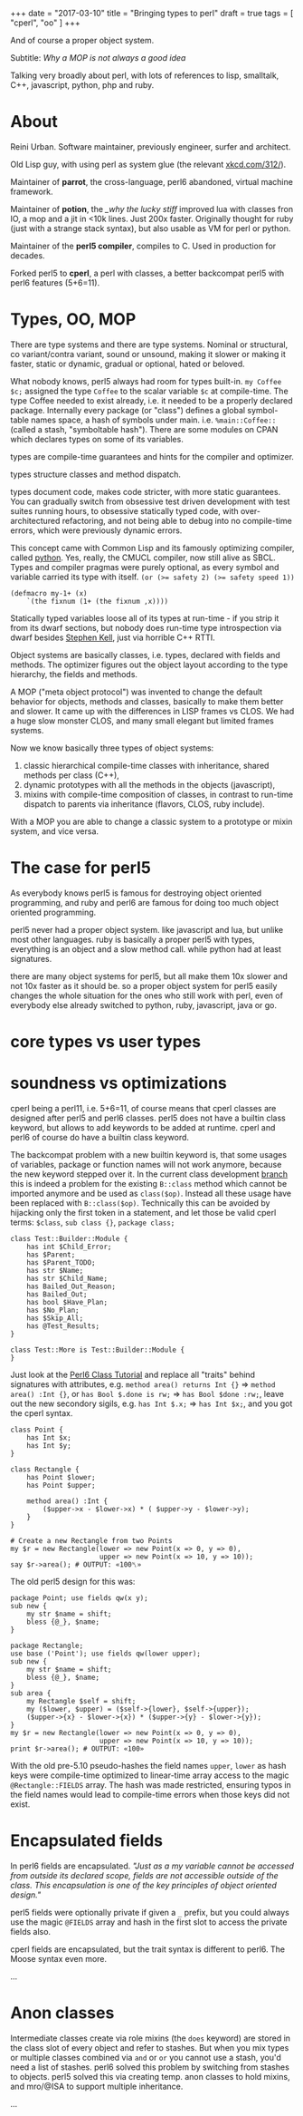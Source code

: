 +++
date = "2017-03-10"
title = "Bringing types to perl"
draft = true
tags = [ "cperl", "oo" ]
+++

And of course a proper object system.

Subtitle: *Why a MOP is not always a good idea*

Talking very broadly about perl, with lots of references to lisp,
smalltalk, C++, javascript, python, php and ruby.

# About

Reini Urban. Software maintainer, previously engineer, surfer and architect.

Old Lisp guy, with using perl as system glue (the relevant
[xkcd.com/312/](https://www.explainxkcd.com/wiki/index.php/312:_With_Apologies_to_Robert_Frost)).

Maintainer of **parrot**, the cross-language, perl6 abandoned, virtual
machine framework.

Maintainer of **potion**, the *_why the lucky stiff* improved lua with
classes fron IO, a mop and a jit in <10k lines. Just 200x
faster. Originally thought for ruby (just with a strange stack
syntax), but also usable as VM for perl or python.

Maintainer of the **perl5 compiler**, compiles to C. Used in production
for decades.

Forked perl5 to **cperl**, a perl with classes, a better backcompat
perl5 with perl6 features (5+6=11).

# Types, OO, MOP

There are type systems and there are type systems.  Nominal or
structural, co variant/contra variant, sound or unsound, making it
slower or making it faster, static or dynamic, gradual or optional,
hated or beloved.

What nobody knows, perl5 always had room for types built-in.
`my Coffee $c;` assigned the type `Coffee` to the scalar variable `$c` at
compile-time. The type Coffee needed to exist already, i.e. it needed
to be a properly declared package. Internally every package (or "class")
defines a global symbol-table names space, a hash of symbols under main.
i.e. `%main::Coffee::` (called a stash, "symboltable hash").
There are some modules on CPAN which declares types on some of its variables.

types are compile-time guarantees and hints for the compiler and optimizer.

types structure classes and method dispatch.

types document code, makes code stricter, with more static
guarantees. You can gradually switch from obsessive test driven
development with test suites running hours, to obsessive statically
typed code, with over-architectured refactoring, and not being able to
debug into no compile-time errors, which were previously dynamic
errors.

This concept came with Common Lisp and its famously optimizing
compiler, called [python](http://www.sbcl.org/manual/#Handling-of-Types).
Yes, really, the CMUCL compiler, now still alive as SBCL. Types and compiler
pragmas were purely optional, as every symbol and variable carried its
type with itself.  `(or (>= safety 2) (>= safety speed 1))`

    (defmacro my-1+ (x)
        `(the fixnum (1+ (the fixnum ,x))))

Statically typed variables loose all of its types at run-time - if you
strip it from its dwarf sections, but nobody does run-time type
introspection via dwarf besides [Stephen Kell](https://www.cl.cam.ac.uk/~srk31/), just via horrible C++
RTTI.

Object systems are basically classes, i.e. types, declared with fields
and methods. The optimizer figures out the object layout according to
the type hierarchy, the fields and methods.

A MOP ("meta object protocol") was invented to change the default
behavior for objects, methods and classes, basically to make them
better and slower.  It came up with the differences in LISP frames vs
CLOS. We had a huge slow monster CLOS, and many small elegant but
limited frames systems.

Now we know basically three types of object systems:
1. classic hierarchical compile-time classes with inheritance,
shared methods per class (C++),
2. dynamic prototypes with all the methods in the objects (javascript),
3. mixins with compile-time composition of classes, in
contrast to run-time dispatch to parents via inheritance (flavors,
CLOS, ruby include).

With a MOP you are able to change a classic system to a prototype or mixin
system, and vice versa.

# The case for perl5

As everybody knows perl5 is famous for destroying object oriented
programming, and ruby and perl6 are famous for doing too much object
oriented programming.

perl5 never had a proper object system. like javascript and lua, but
unlike most other languages. ruby is basically a proper perl5 with
types, everything is an object and a slow method call. while python
had at least signatures.

there are many object systems for perl5, but all make them 10x slower
and not 10x faster as it should be.  so a proper object system for
perl5 easily changes the whole situation for the ones who still work
with perl, even of everybody else already switched to python, ruby,
javascript, java or go.

# core types vs user types



# soundness vs optimizations


cperl being a perl11, i.e. 5+6=11, of course means that cperl classes
are designed after perl5 and perl6 classes. perl5 does not have a
builtin class keyword, but allows to add keywords to be added at
runtime. cperl and perl6 of course do have a builtin class keyword.

The backcompat problem with a new builtin keyword is, that some usages
of variables, package or function names will not work anymore, because
the new keyword stepped over it. In the current class development
[branch](https://github.com/perl11/cperl/commits/featurex/gh16-multi)
this is indeed a problem for the existing `B::class` method which
cannot be imported anymore and be used as `class($op)`. Instead all
these usage have been replaced with `B::class($op)`.
Technically this can be avoided by hijacking only the first token
in a statement, and let those be valid cperl terms:
`$class`, `sub class {}`, `package class;`

    class Test::Builder::Module {
        has int $Child_Error;
        has $Parent;
        has $Parent_TODO;
        has str $Name;
        has str $Child_Name;
        has Bailed_Out_Reason;
        has Bailed_Out;
        has bool $Have_Plan;
        has $No_Plan;
        has $Skip_All;
        has @Test_Results;
    }

    class Test::More is Test::Builder::Module {
    }

Just look at the
[Perl6 Class Tutorial](https://docs.perl6.org/language/classtut) and
replace all "traits" behind signatures with attributes, e.g.  `method
area() returns Int {}` => `method area() :Int {}`, or `has Bool $.done
is rw;` => `has Bool $done :rw;`, leave out the new secondory sigils,
e.g. `has Int $.x;` => `has Int $x;`, and you got the cperl syntax.

    class Point {
        has Int $x;
        has Int $y;
    }
     
    class Rectangle {
        has Point $lower;
        has Point $upper;
     
        method area() :Int {
            ($upper->x - $lower->x) * ( $upper->y - $lower->y);
        }
    }
 
    # Create a new Rectangle from two Points
    my $r = new Rectangle(lower => new Point(x => 0, y => 0),
                          upper => new Point(x => 10, y => 10));
    say $r->area(); # OUTPUT: «100␤» 

The old perl5 design for this was:

    package Point; use fields qw(x y);
    sub new {
        my str $name = shift;
        bless {@_}, $name;
    }
    
    package Rectangle;
    use base ('Point'); use fields qw(lower upper);
    sub new {
        my str $name = shift;
        bless {@_}, $name;
    }
    sub area {
        my Rectangle $self = shift;
        my ($lower, $upper) = ($self->{lower}, $self->{upper});
        ($upper->{x} - $lower->{x}) * ($upper->{y} - $lower->{y});
    }
    my $r = new Rectangle(lower => new Point(x => 0, y => 0),
                          upper => new Point(x => 10, y => 10));
    print $r->area(); # OUTPUT: «100» 

With the old pre-5.10 pseudo-hashes the field names `upper`, `lower`
as hash keys were compile-time optimized to linear-time array access
to the magic `@Rectangle::FIELDS` array.  The hash was made restricted,
ensuring typos in the field names would lead to compile-time errors
when those keys did not exist.

# Encapsulated fields

In perl6 fields are encapsulated. *"Just as a my variable cannot be
accessed from outside its declared scope, fields are not accessible
outside of the class. This encapsulation is one of the key principles
of object oriented design."*

perl5 fields were optionally private if given a `_` prefix, but you
could always use the magic `@FIELDS` array and hash in the first slot
to access the private fields also.

cperl fields are encapsulated, but the trait syntax is different to perl6.
The Moose syntax even more.

...

# Anon classes

Intermediate classes create via role mixins (the `does` keyword) are
stored in the class slot of every object and refer to stashes.
But when you mix types or multiple classes combined via `and` or
`or` you cannot use a stash, you'd need a list of stashes.
perl6 solved this problem by switching from stashes to objects.
perl5 solved this via creating temp. anon classes to hold mixins, and
mro/@ISA to support multiple inheritance.

...
